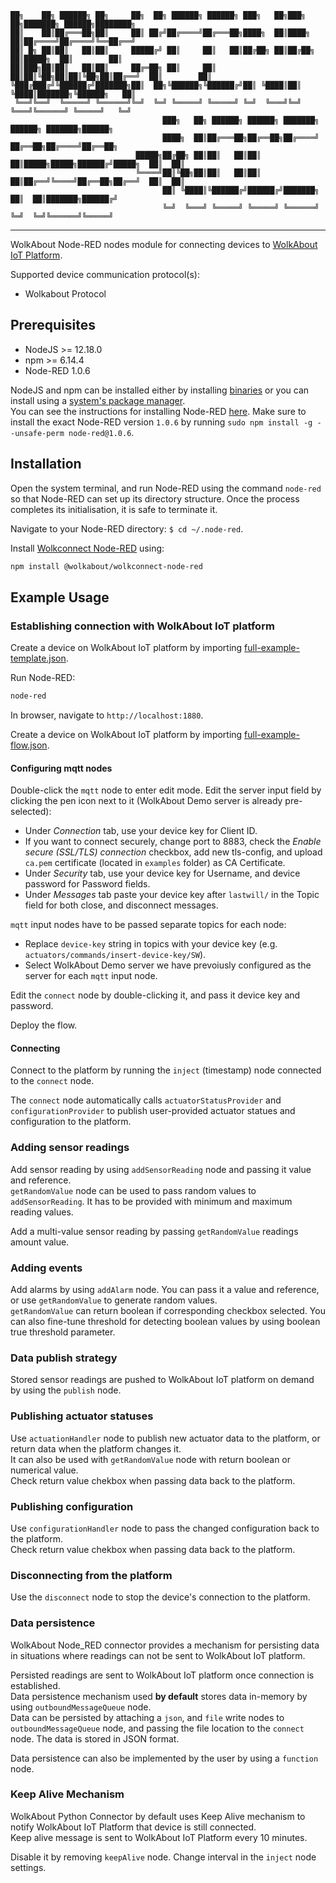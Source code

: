 ```
██╗    ██╗ ██████╗ ██╗     ██╗  ██╗ ██████╗ ██████╗ ███╗   ██╗███╗   ██╗███████╗ ██████╗████████╗
██║    ██║██╔═══██╗██║     ██║ ██╔╝██╔════╝██╔═══██╗████╗  ██║████╗  ██║██╔════╝██╔════╝╚══██╔══╝
██║ █╗ ██║██║   ██║██║     █████╔╝ ██║     ██║   ██║██╔██╗ ██║██╔██╗ ██║█████╗  ██║        ██║   
██║███╗██║██║   ██║██║     ██╔═██╗ ██║     ██║   ██║██║╚██╗██║██║╚██╗██║██╔══╝  ██║        ██║   
╚███╔███╔╝╚██████╔╝███████╗██║  ██╗╚██████╗╚██████╔╝██║ ╚████║██║ ╚████║███████╗╚██████╗   ██║   
 ╚══╝╚══╝  ╚═════╝ ╚══════╝╚═╝  ╚═╝ ╚═════╝ ╚═════╝ ╚═╝  ╚═══╝╚═╝  ╚═══╝╚══════╝ ╚═════╝   ╚═╝   
                                  ███╗   ██╗ ██████╗ ██████╗ ███████╗    ██████╗ ███████╗██████╗ 
                                  ████╗  ██║██╔═══██╗██╔══██╗██╔════╝    ██╔══██╗██╔════╝██╔══██╗
                            █████╗██╔██╗ ██║██║   ██║██║  ██║█████╗█████╗██████╔╝█████╗  ██║  ██║
                            ╚════╝██║╚██╗██║██║   ██║██║  ██║██╔══╝╚════╝██╔══██╗██╔══╝  ██║  ██║
                                  ██║ ╚████║╚██████╔╝██████╔╝███████╗    ██║  ██║███████╗██████╔╝
                                  ╚═╝  ╚═══╝ ╚═════╝ ╚═════╝ ╚══════╝    ╚═╝  ╚═╝╚══════╝╚═════╝ 
```
--- 
WolkAbout Node-RED nodes module for connecting devices to [WolkAbout IoT Platform](https://demo.wolkabout.com/).

Supported device communication protocol(s):
* Wolkabout Protocol

## Prerequisites

* NodeJS >= 12.18.0
* npm >= 6.14.4
* Node-RED 1.0.6

NodeJS and npm can be installed either by installing [binaries](https://nodejs.org/en/download/) or you can install using a [system's package manager](https://nodejs.org/en/download/package-manager/).<br>
You can see the instructions for installing Node-RED [here](https://nodered.org/docs/getting-started/installation).
Make sure to install the exact Node-RED version ```1.0.6``` by running ```sudo npm install -g --unsafe-perm node-red@1.0.6```.

## Installation

Open the system terminal, and run Node-RED using the command ```node-red``` so that Node-RED can set up its directory structure.
Once the process completes its initialisation, it is safe to terminate it. 

Navigate to your Node-RED directory: ```$ cd ~/.node-red```.

Install [Wolkconnect Node-RED](https://www.npmjs.com/package/@wolkabout/wolkconnect-node-red) using:

```sh
npm install @wolkabout/wolkconnect-node-red
```

## Example Usage

### Establishing connection with WolkAbout IoT platform

Create a device on WolkAbout IoT platform by importing [full-example-template.json](/examples/full-feature-set/full-example-template.json).<br>

Run Node-RED:

```sh
node-red
```

In browser, navigate to ```http://localhost:1880```.

Create a device on WolkAbout IoT platform by importing [full-example-flow.json](/examples/full-feature-set/full-example-flow.json).

#### Configuring mqtt nodes

Double-click the ```mqtt``` node to enter edit mode. Edit the server input field by clicking the pen icon next to it (WolkAbout Demo server is already pre-selected):

- Under *Connection* tab, use your device key for Client ID.
- If you want to connect securely, change port to 8883, check the *Enable secure (SSL/TLS) connection* checkbox, add new tls-config, and upload ```ca.pem``` certificate (located in ```examples``` folder) as CA Certificate.
- Under *Security* tab, use your device key for Username, and device password for Password fields.
- Under *Messages* tab paste your device key after ```lastwill/``` in the Topic field for both close, and disconnect messages.

```mqtt``` input nodes have to be passed separate topics for each node:

- Replace ```device-key``` string in topics with your device key (e.g. ```actuators/commands/insert-device-key/SW```).
- Select WolkAbout Demo server we have prevoiusly configured as the server for each ```mqtt``` input node.

Edit the ```connect``` node by double-clicking it, and pass it device key and password.

Deploy the flow.

#### Connecting

Connect to the platform by running the ```inject``` (timestamp) node connected to the ```connect``` node.

The ```connect``` node automatically calls ```actuatorStatusProvider``` and ```configurationProvider```  to publish user-provided actuator statues and configuration to the platform.

### Adding sensor readings

Add sensor reading by using ```addSensorReading``` node and passing it value and reference.<br>
```getRandomValue``` node can be used to pass random values to ```addSensorReading```. It has to be provided with minimum and maximum reading values.

Add a multi-value sensor reading by passing ```getRandomValue``` readings amount value.

### Adding events

Add alarms by using ```addAlarm``` node. You can pass it a value and reference, or use ```getRandomValue``` to generate random values.<br>
```getRandomValue``` can return boolean if corresponding checkbox selected. You can also fine-tune threshold for detecting boolean values by using boolean true threshold parameter.

### Data publish strategy

Stored sensor readings are pushed to WolkAbout IoT platform on demand by using the ```publish``` node.

### Publishing actuator statuses

Use ```actuationHandler``` node to publish new actuator data to the platform, or return data when the platform changes it.<br>
It can also be used with ```getRandomValue``` node with return boolean or numerical value.<br>
Check return value chekbox when passing data back to the platform.

### Publishing configuration

Use ```configurationHandler``` node to pass the changed configuration back to the platform.<br>
Check return value chekbox when passing data back to the platform.

### Disconnecting from the platform

Use the ```disconnect``` node to stop the device's connection to the platform.

### Data persistence

WolkAbout Node_RED connector provides a mechanism for persisting data in situations where readings can not be sent to WolkAbout IoT platform.<br>

Persisted readings are sent to WolkAbout IoT platform once connection is established.<br>
Data persistence mechanism used **by default** stores data in-memory by using ```outboundMessageQueue``` node.<br>
Data can be persisted by attaching a ```json```, and ```file``` write nodes to ```outboundMessageQueue``` node, and passing the file location to the ```connect``` node. The data is stored in JSON format.<br>

Data persistence can also be implemented by the user by using a ```function``` node.<br>

### Keep Alive Mechanism

WolkAbout Python Connector by default uses Keep Alive mechanism to notify WolkAbout IoT Platform that device is still connected.<br>
Keep alive message is sent to WolkAbout IoT Platform every 10 minutes.<br>

Disable it by removing ```keepAlive``` node. Change interval in the ```inject``` node settings.